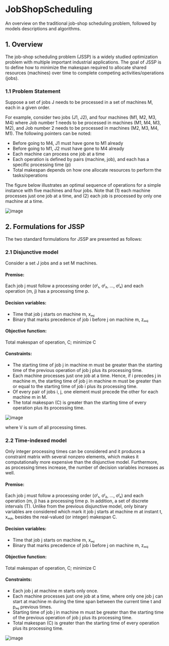 # JobShopScheduling
An overview on the traditional job-shop scheduling problem, followed by models descriptions and algorithms.

## 1. Overview
The job-shop scheduling problem (JSSP) is a widely studied optimization problem with multiple important industrial applications. The goal of JSSP is to define how to minimize the makespan required to allocate shared resources (machines) over time to complete competing activities/operations (jobs).

### 1.1 Problem Statement
Suppose a set of jobs J needs to be processed in a set of machines M, each in a given order. 

For example, consider two jobs (J1, J2), and four machines (M1, M2, M3, M4) where Job number 1 needs to be processed in machines (M1, M4, M3, M2), and Job number 2 needs to be processed in machines (M2, M3, M4, M1). The following pointers can be noted:
  - Before going to M4, J1 must have gone to M1 already
  - Before going to M1, J2 must have gone to M4 already
  - Each machine can process one job at a time
  - Each operation is defined by pairs (machine, job), and each has a specific processing time (p)
  - Total makespan depends on how one allocate resources to perform the tasks/operations

The figure below illustrates an optimal sequence of operations for a simple instance with five machines and four jobs. Note that (1) each machine processes just one job at a time, and (2) each job is processed by only one machine at a time.

![image](https://user-images.githubusercontent.com/70025024/236583834-a09c0810-733e-4e90-8c19-b5be4798a7d1.png)

## 2. Formulations for JSSP
The two standard formulations for JSSP are presented as follows:

### 2.1 Disjunctive model
Consider a set J jobs and a set M machines. 

#### Premise:
Each job j must follow a processing order (σʲ₁, σʲ₂, …, σʲₖ) and each operation (m, j) has a processing time p. 

#### Decision variables: 
  - Time that job j starts on machine m, xₘⱼ
  - Binary that marks precedence of job i before j on machine m, zₘᵢⱼ

#### Objective function: 
Total makespan of operation, C; minimize C

#### Constraints: 
  - The starting time of job j in machine m must be greater than the starting time of the previous operation of job j plus its processing time.
  - Each machine processes just one job at a time. Hence, if i precedes j in machine m, the starting time of job j in machine m must be greater than or equal to the starting time of job i plus its processing time.
  - Of every pair of jobs i, j, one element must precede the other for each machine m in M.
  - The total makespan (C) is greater than the starting time of every operation plus its processing time.

![image](https://user-images.githubusercontent.com/70025024/236586894-d24f751e-fcf5-4e2a-beba-ef4c6950ce3a.png)

where V is sum of all processing times. 

### 2.2 Time-indexed model
Only integer processing times can be considered and it produces a constraint matrix with several nonzero elements, which makes it computationally more expensive than the disjunctive model. Furthermore, as processing times increase, the number of decision variables increases as well.

#### Premise:
Each job j must follow a processing order (σʲ₁, σʲ₂, …, σʲₖ) and each operation (m, j) has a processing time p. In addition, a set of discrete intervals (T). 
Unlike from the previous disjunctive model, only binary variables are considered which mark it job j starts at machine m at instant t, xₘⱼₜ, besides the real-valued (or integer) makespan C.

#### Decision variables: 
  - Time that job j starts on machine m, xₘⱼ
  - Binary that marks precedence of job i before j on machine m, zₘᵢⱼ

#### Objective function: 
Total makespan of operation, C; minimize C

#### Constraints: 
  - Each job j at machine m starts only once.
  - Each machine processes just one job at a time, where only one job j can start at machine m during the time span between the current time t and pₘⱼ previous times. 
  - Starting time of job j in machine m must be greater than the starting time of the previous operation of job j plus its processing time.
  - Total makespan (C) is greater than the starting time of every operation plus its processing time.

![image](https://user-images.githubusercontent.com/70025024/236589388-0418096f-d5dc-4a18-b3ff-ceb5d14e85fd.png)
